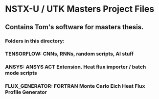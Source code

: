 # NSTX-U / UTK Masters Project Files
## Contains Tom's software for masters thesis.

### Folders in this directory:

### TENSORFLOW:			CNNs, RNNs, random scripts, AI stuff
### ANSYS:			ANSYS ACT Extension.  Heat flux importer / batch mode scripts
### FLUX_GENERATOR:		FORTRAN Monte Carlo Eich Heat Flux Profile Generator
